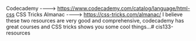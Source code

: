 Codecademy ----> https://www.codecademy.com/catalog/language/html-css 
CSS Tricks Almanac ----> https://css-tricks.com/almanac/ 
I believe these two resources are very good and comprehensive, codecademy has great courses and CSS tricks shows you some cool things...# cis133-resources
